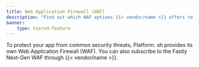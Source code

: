 ```yaml
---
title: Web Application Firewall (WAF)
description: "Find out which WAF options {{< vendor/name >}} offers to help protect your site."
banner: 
    type: tiered-feature
---
```


To protect your app from common security threats,
Platform. sh provides its own Web Application Firewall (WAF).
You can also subscribe to the Fastly Next-Gen WAF through {{< vendor/name >}}.